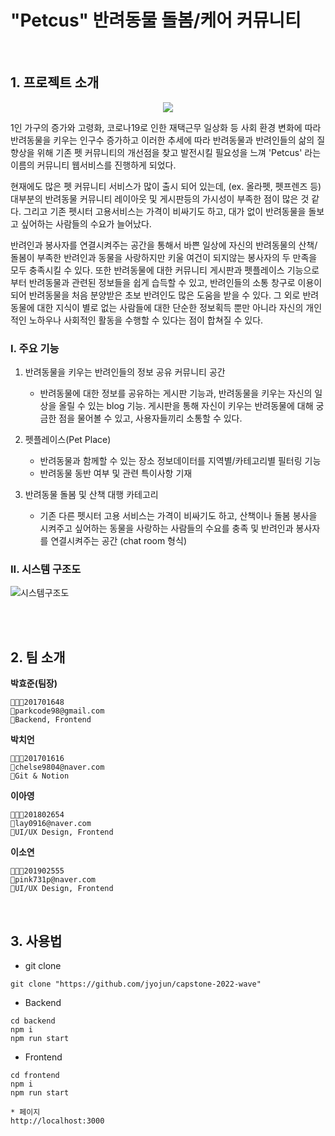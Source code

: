 # "Petcus" 반려동물 돌봄/케어 커뮤니티

<br>

## 1. 프로젝트 소개

<p align="center"><img src="https://pecus2022.s3.ap-northeast-2.amazonaws.com/1650250915342+(1).jpeg"></p>

1인 가구의 증가와 고령화, 코로나19로 인한 재택근무 일상화 등 사회 환경 변화에 따라 반려동물을 키우는 인구수 증가하고 이러한 추세에 따라 반려동물과 반려인들의 삶의 질 향상을 위해 기존 펫 커뮤니티의 개선점을 찾고 발전시킬 필요성을 느껴 'Petcus' 라는 이름의 커뮤니티 웹서비스를 진행하게 되었다.

<!-- 이어서 프로젝트의 필요성에 대해 설명하겠습니다. -->

현재에도 많은 펫 커뮤니티 서비스가 많이 출시 되어 있는데, (ex. 올라펫, 펫프렌즈 등) 대부분의 반려동물 커뮤니티 레이아웃 및 게시판등의 가시성이 부족한 점이 많은 것 같다. 그리고 기존 펫시터 고용서비스는 가격이 비싸기도 하고, 대가 없이 반려동물을 돌보고 싶어하는 사람들의 수요가 늘어났다.

<!-- 펫커스의 주요 기능 및 기대 효과는 다음과 같다. -->

반려인과 봉사자를 연결시켜주는 공간을 통해서 바쁜 일상에 자신의 반려동물의 산책/돌봄이 부족한 반려인과 동물을 사랑하지만 키울 여건이 되지않는 봉사자의 두 만족을 모두 충족시킬 수 있다. 또한 반려동물에 대한 커뮤니티 게시판과 펫플레이스 기능으로 부터 반려동물과 관련된 정보들을 쉽게 습득할 수 있고, 반려인들의 소통 창구로 이용이 되어 반려동물을 처음 분양받은 초보 반려인도 많은 도움을 받을 수 있다. 그 외로 반려동물에 대한 지식이 별로 없는 사람들에 대한 단순한 정보획득 뿐만 아니라 자신의 개인적인 노하우나 사회적인 활동을 수행할 수 있다는 점이 합쳐질 수 있다.

<!-- 앞서 본 기존의 서비스들과 저희 인퓨의 차별점은 바로 면접관이 있다는 것입니다.  -->

### I. 주요 기능

1.  반려동물을 키우는 반려인들의 정보 공유 커뮤니티 공간

    - 반려동물에 대한 정보를 공유하는 게시판 기능과, 반려동물을 키우는 자신의 일상을 올릴 수 있는 blog 기능. 게시판을 통해 자신이 키우는 반려동물에 대해 궁금한 점을 물어볼 수 있고, 사용자들끼리 소통할 수 있다.

2.  펫플레이스(Pet Place)

    - 반려동물과 함께할 수 있는 장소 정보데이터를 지역별/카테고리별 필터링 기능
    - 반려동물 동반 여부 및 관련 특이사항 기재

3.  반려동물 돌봄 및 산책 대행 카테고리
    - 기존 다른 펫시터 고용 서비스는 가격이 비싸기도 하고, 산책이나 돌봄 봉사을 시켜주고 싶어하는 동물을 사랑하는 사람들의 수요를 충족 및 반려인과 봉사자를 연결시켜주는 공간 (chat room 형식)

### II. 시스템 구조도

![시스템구조도](https://viewer.diagrams.net/?tags=%7B%7D&highlight=808080&edit=_blank&layers=1&nav=1&title=Untitled%20Diagram.drawio#R7L1Xk%2BtWmiD4axSxuxGlgDeP8IYwhDdv8N5b4tcPkPdKrZJUVaruUk33zmRkJslD8JjPW%2FAHmOlOYY7GUh3SrP0BAtLzB5j9AYJAkMDuh2fk820Ew9BvA8Vcpd8v%2Bo8Bq7qy74PA99GtSrPlry5ch6Fdq%2FGvB5Oh77Nk%2FauxaJ6H468vy4f2r1cdoyL7zYCVRO1vR70qXcufzoWR%2F%2FGGmFVF%2BX1pAsK%2FvdFFP138%2FSRLGaXD8YshmPsBZuZhWL89604max%2Fg%2FQSXb5%2Fj%2F8a7P29szvr1j3xgT1SwyNh0S2ZupKqFK1HtLz%2BBeY%2Fa7fuJf4Cw9p6Qzod73nvb6%2Bc7LLBpG3564y%2FLF6ao%2BwKQGM%2F%2FePN%2BVjyP7XDDsByW%2BzkFAwDw06z3%2Fr5N%2FO2y76D5eQ1ozc5nvFy79h4A76fLOg9NxgztMN8j%2FdBnzx6qtv3VUNRWRX%2B%2FTG54ZPc4vWfzWt27oL6%2F0VVp%2BixDH2W1ZtYYJc%2Bax02399g8bH2aPaACvh%2FxOy1CyM%2Fb%2FCWsv4P%2FWSM7fzH0HfZCNnTZOn%2FuS76%2FCxHfQf351evjF2RFfh8rf0FR8Pex6DslFz9P%2FR%2FIvp98x%2Fc%2Fg3vwN7ino6TJ%2BvQ3WFmOqmujb5D%2F14MGQ%2F4aNDD0W9BAMPkj%2BVvgQMCfBh3odzjj12Apo%2FF5WnVfUuSXVPsT8SlRnLXvYanWaniIMB7Wdeh%2BhzrX4SHDr5moZfwmyp6Jop9e5NX50Cf9fTE2jdboZq5vLyF%2B7IsfIKZyad08gJdQDNT9o1lOyTnF%2FcxU738MzFDPIyXUzizcjzQD0qrL%2BQ%2Bovn6JS73UVDSB%2BfVZLK6UKqlSPHCNgFWxv12y%2FwDRfosmh8pSsXCun6RXiHv8fYSC2SewdnRyFXImZ1IVS1YdT%2BaNe8DalfNn4jYDf7YjPza9CwPk20zqdrk3wu632KRJuwLtFs3cR0rA94C6Spu3ja5aNmh2LyqYTdjMoPi%2BCNJ1Xe%2FZDk5orAF2YRdnmHZiWT%2B2k5uQbxv02tZqx8htVwfT6wFtV2C6f0amdKy4QzduCbTQc9txd4pPUd3r9cdkjZ9Ji7rmfoVf%2BMzDMbp30OUhq4us3egMgMBPSLyS2aafg7CAk1ji5EieXeivNhODUlk3XelNNbidwCnmDSxASWr3XCrVgNrkjIRmV3tNwr3CBcTmOnYD770E%2BQaDgTgtZ7gm0utQyvp7pc2xWHtHGFRqeSysY5dHwi2TMthh2zFGWs4WquS5DnsAjgsfO3%2BT72VUiKIlObnr7IOOSQhKsqBc43u9%2FZaVzFtWh6GSLaf9zV%2Fu5vOIbS%2Bhjsu0WCW7SHRy2c4XNkZRzVLwHo%2F3uBaAFndOV2ymdYtYkWwNbMrvsbI0emXrpauYFxTQlemcL9mus7TlIbNo7DWe12H7qLKsV3%2Fkjxxk2fR7K9DlG9Ma%2Bhbd2f6MinofpbzXqsns4XI9LrggWfWHCEVWchDuitRSwYVRd1Ocwax1SDTqtjt4X7s1Dw0xHQGJZ0onYkyusV4ygU2EHFxLVrja4LMYPRb4Yvihg12fpnv7cMO0RztrNUkscDt7n7R9a8d9XTa3jogk7XQWGhQ8VEN%2FlryY%2B%2FA8OlUIosbp6p5uDpifPlV%2B72HL%2BxjHSpseehl6OFdhs2z2g%2FujNU8Zc2yFVthTmfZca%2FsVl16OSaq%2BsL%2BvHMZxsq75UdOwRJSh5EpcR2QTYAuvjy2OafC6YG4u7Xjy186JbujQUjw6zv1orFnwuh9nEt5hCA97%2BZOK9sfcTC8sApNTm2OwUmiqS9jJ6v3SbuVOd93EbNg4xRX2QPpds7fco7%2F92mjFOfc%2B7nHbfvUR7muByy19xLANew5LbEQ4iaTmczC1jHM3G%2BSwKemLNyZSJt8%2FCR36nf48Z3jrAIhG7nG8YT2fGZQD1UGoY1%2FzKpp7BUBeMNOgjI9sjeVB%2FxaGGP8M7qTvpRP67TMpSc%2BWrcis5WjP%2BfWibwmtX6eqPOXHVrjw3AVl4Pi0O9XwIlzYs%2BGNdqDaBvVtT3PMHk5nIoc8nveFo14qfX3ENGebpOlxZy9CSFzF%2BFkGtlcdBK7nZXIyBtxe%2BR4TrzoqgMKSa59ABPEImKUBl%2BGjGqykDtMN%2BJN8QYZl7P3hwKWjZEkDapd8ch%2B1V%2FJUsaLDL1Eg8CalsWn0255amArVC%2B6vTDymcFLtNawzqaOr4k1UHTXvXCkwmcaBxavAVjyzL2TPpI%2BdjHKXAMm1oDwrlEnodjqtG%2B%2BxoxjXCkmoAB0M3Eq0pPr2tF9zhCsV3Rs9vABZ%2Fu5JQu7C01Cv7mY6PukiKz%2BHMlN1EZIYTy%2FbT85wMuWbyhxTUgRxVcrnt6jhLYsu8ZjxgLJH1Lxqrqy%2FuOuVDnJnBT1AJv3romiKjDW2QsXowdsSae4afh5BPDHvXV6dY6iABRPxL%2BLgVwgvRijp48NXDXHOpOnZE%2BN7tvrJ1G4MSDA8ZrsouYfkYH%2FKq4daC9mWUD2vKqjPE%2FXjkuVSzJsAxrXamQwhHGJZPFR3VLabDuhDkPkaHrplOHl32RzLnfpwyJsoXXkM0uyOkjl7%2BDbiOZ9A%2FSyaqu2LHVZpHkm5NfThp372dfsI%2FXUbPrwpyR05iA%2B3v%2BtHv9LboHRHuhdJ0%2BIoueqYqZJl0WmnAUQJ1ucP1WrpkgFSF9LgW3Syil2INwPg0yfXaeVziF3TGylbXLuZU1X0QIgnBrQ7CqFo6Wd5ldYxIVQP4tIRv3kBH7VT24ozz08VFsle5s1ijR3mFjvsqh4aC8JavVmL6V2RyBsfWYxPJvjn9Sq1lUncIB%2Fr4YOwWDnpF6O2msjarxdUfIZHVyNdIIqoTyhC9WDEqpoNPuJymAvJIDMFB1fGNruhg5XVQbC44m1mfsWXYB0fgpGXNjist2jjNiGubJrvEeYuH67gbxu9sgRuztLPI2vFCNBkEk4Rcd%2F37V6IGiC4PEABCWhLc5TjEoSxQlsTONuQlvORzfoCd5tRRLhz8Nwhkdv4k%2BYKLSQeHPVziA6001jX2zB8EWjiyRUdkenMIupuunxNn5TLkv6RVPRb%2FEhTdXxsFsl9q5qCdZsrNSOSNEqjkVOKejr7wTkP96pH8BGz1RpC9655NDwpZApFTYAIIktsOFq44wAcZL2ky67QLu%2FIXGfcT5PiR%2BCIhBLS48qrhyyHy6oh5HPyVbmNlXp5iBNQgTD7IJm5UEfRPYLd6md3uLUxv1utnNbU6eJYF3%2FtofbhF8gR19rfYphv0IOrQAI3YyeBHi3HUoDlADNOHAmiac6QnUYJSLIg6%2FaNV3odboXBL7lia%2Buk%2ByJ3sCWcEtzbDsYHIdfu1I94n8bgoYK8pu6dSGLrVRIzwnX2cJ95BE05SNvGL%2BehOSx1MNJm%2Bp6IKM8MvfUsgZneEeRFC3vXZBXwinCuJimxEw8XClria6Ps3rivu4UOd4JiPL2C5X45pV4%2Fyr2RvW3laMekrhA2QoXQbnOAyN4TtG7gCIuPOmekClRFVUk2LEzIE07PyK3v%2FfECeZ07Nriyp6RqlDJBepnXPZ7Nt3VzW%2FcQrTz4JzkBOArsA9n2MuvP4YVTIwX6hLb9lp5RLwVCA662WDP4uBYo%2FEIKEVNApuhKhfFQX3C0opwFbHzMTEX01Vk7H4vsDT1I1d7y%2FuLsGkdk%2Fx3wFmM%2FJo5%2BTmEM8m3mJzcV8JedZ9IDrsEe9znBOnxoSavQDbUcyTcPbemkKsQ1YKuDPkco1bXFP%2B2iJox9bv1nV7Z4tqPXrQvW6CVCcpQ6SA6yD8%2FuURI%2BptRDsRd0IPU6j%2FHl5DgqqLY8aYXqSsblSey4RAx5HCgHOagxL59%2BLyar5mSzmXoiDwEtkrUyC%2BaLlxl5NuraGvGQKUJ5q7NtuLdFL9OBhikn23Pqry9g%2FBBfNDAN92lMRqbfXtohMXj746xJ%2BsvaPJS7tNL9Uce83Aeb5ZzuOlP1ll0XtjCKu5dWZfg6YqFbGg7F7EF3hzTNzkh%2BVR8lZLvg6oir6nG3APyQV4tVBJFmT6gYkYtyl0tWDuk1bCGtuxQMLLaQVF91%2B6i8cgBmddfPx4scQaNEriaG8ZZjPqjbD8vhr%2BqbfSwWIWHjfJVQjYA54bWHU%2B6PuO4Cy2NyKpFoi9UqkDlhnB8FwAfdI2%2FPlI7yng%2FKx9iL%2BeAQBH%2FOYR1HJPSxt3CzIc7Kn0Cv5owKwj%2BqFZYFTF52REsgf6tUs5%2FfD2tLaf7oAAbm5%2BmeFUUE4XbSczDdYLdntNe%2BQKDpjPPbsmqDuK2R9G3OmWKut706IpYXLZ%2BuyJfMkNvMHIM62U1%2FgKm4lRAizhsVhObdzkxPTAByxlpLx5oqOtsUq3bYLtZNTisoOyfx0q35fusddN9cCs20Qy3F9tt52j91jSHNEG0b2a%2Bo4D%2FE4OF%2BCqSjXzX%2Bkb8O7sH1%2FVdUQdZmtldC8zizSEo7uy9b8pxGSoRp26v%2BfNlp7s6Mjx7QPiFYiGTfRBjwmKOWytrQMD1UxeH5ZLZbWl24iWlCoQk37vI4UWrxFr3nGffC%2B51rr0Yk3%2B%2BYRNYk1z9HcKzx6JP%2BoVGssznjSmkP4XGHLyALL%2FqMtoBgzhwo780uSLFQX5IC%2Buzp4glXh9qqllIfSYKRLmvgxt8%2BUmJyfS49yYcg6iK%2Fn5q3FtapHuhAooZuG%2Fo6rU3C%2BrjZb4W1BeCR0Pzqke9usVQY6u2hTroEY62yMh%2BrGxvYAxSXF3ZmpRLpWafabSnbhu9p6taAdnre9tDtFdGtio%2FUE6yjGUV0x5EtQErCfcsroFv9A7ZGU%2Bssyy70SB35PUgLtjAADHvWsnPty6AJFrts7OUbvhmG%2FIdy2Fvx8A422OgAafAs0G8HVCBXfD9ChBKosVfLqmuLDu4AU5uTbgTcyHmY5NayI7%2BN8bS33SvuICZYaoK3IxFlJtJPBiGME0oc60jxbpN%2FfRsPEJ5tDaYpt8G8i%2FEW4umYBJz1FkY2d5ypHvfmnA0TOQNEEhvB9qc4dAUZjhyn38potCueJGz3UDqybYehdN%2FRFOPRrsaAvS3C0T0CqAUA%2FUgzvLX1yEOoqdJpGMMwh6A%2FqcOlTvNEJNZi3QVw4fvtQ6X05zBiNHlNxCKe1rNRZ91OPJfbEW7myhHaRwxTcvK4pswsgaVUeoM2kPY0NbCAIfYSKdXZTYQ4mDYvnTFISFpaRDJhA%2Boj8m2cHTvbocq0ZlhKEQRiQdKqX84qaEGAl1Nl2yyhwCcBadyFAko35wsQCNwFgVZVsnBYNbIBkj2%2FeDQ5ho0K%2Bul7JukaU57m9bFT1U%2BA7IJbTy9AK760y%2B3%2Fe4rJMiN3Hp9uj15lsCAYOnaKRsmxfsBiSYi0tBdQ%2BFAXrBK51jRnIAJi6VzmmXR7IYObs5rhWEU5Mer1S%2BKBs%2B7Kizb93LVDCCyRCF4Lkq0zhS5YMY7rCavRNAulJguw27vz5mLcGiqcX7vjjq0yZYJquI%2BEkOBDCS6HqPbOBrWAlcQPvp%2Fb%2BRJ05GXqNfAYP3i6v%2FYBWasM8iq8t1O1uPVAqTgOgXKB8ykSyj8U0aImGRvD7EiTaoqbCDZZtU8BGsU07ZH%2FqEnc9KyVgXiD86YfCtRJaW2DqdAMQlpVxT0rjC8Wu4PBIqd4lIW1Gpb99KhO94w7MR5oI9cLEpnTN0Ii%2FJEwQtb6R1Vl0UIvc1SljLAb53qhpdKSyitrtkGefaWU6ykDtoJiMOkJE2QLn%2BGv5hU9amPJSRoLbMKaMMKyLRPpheBTHLE814rJXPf%2BlFjwPC9cpYY26ZymXoeMaSo2hABpx1BE9jKYEhMQHJ%2Bj3OEJp%2F0MIxkRwOVgyvf7VKOzAP3Mod3QHKD%2FSR8Ch2%2FP81aP7AGF2G7P97YifW8nL1Ht6ESVR2UxB7ZW%2Bdi4QSF4JL90CaqPYR7EXVBHdTHxV5MM4UV1nGbyIZBjpkvUK52DSwdLHJBxtVCE0GUlR4sJVVqL5MzS5b328LH1o8u0l6KfV6R%2F0cEZcVvOWY8GROUEEfG1oZujs%2BAzCGQOVJOXATQhIT9S5APYY1E9Ft3WvMXTxQJu7ceOtnDqUdGTYIbQJJ8ZcttRTs4lRittZRykQTiA7KofoqxP3U1pI65NUsPbgmSlNGNHIAyX9cxvwSiY9oCTmPxeT6L9QpMK0iXUwFAHuzWogrCmhhO1bX3lsgSFIEqJwNgTzQI4vnxzskwskv94r%2FBNtjjs2q9KDSI5h%2B1yax%2FDEXj82cV6aVgT7rLqtfNY0REgI6WIW2t1TVKe4cQHC6jwkdCB4qGE3YDl7ld4BMUJ8Znr4DYiIzXbBHNxsTNRcskUH9OvNlhajYj9vVGxiF85cOLGrVtsnadcURy0ks99rovdRyQ%2Fmk6WNO1j4nlvyqyTBZpMv9L3xTr%2B%2FWzoPjUXMtTF37Dy9%2BdIlBdUxKR2Gn05%2FF7HozxDwThThuvlnUoPWwSFeN45xglwKfhKb%2Bngh3s5pH2XMgMYwDBpTaVkeujtgx7eBhhs9UoP4TbJCp%2FdG%2BKxew4s8sLdOXaOPyEb1umzdYytTEf5CbcqyxNniJL30IkLtarRwCQh%2FLaLi%2BVUAKT2MdTVY%2Fzwih49k3kIA7IcqZ3ThN4eZedVh48GdI2pLf2qoDCJ0nUPtjdIAeTpBP5DRsEjexyOwDlUbgYK%2BGBTFtc1y0MNThDUax8JLZ252sPsa%2FSseDAialb5xxeox5adDv3jZVFuzw1IFAo41NTevRmtQhCv%2FFIxl985qlXmpfxCLoKlaCs%2FBrXlo5Ji9tNbNwxUmfLIRuhRPh4jfwTkuJ0D%2BNADVj9t9PFOlc%2BQJv0EHBiGXmAOXs5tN9R7TfrYw8PkextPAbytHDHfxYDBPqeqQuFLHPKArL4U4W7h9anvwXJ05a593rxKScf2jgvODk88yrAicmQjqLeYk4tHrUSy%2BBXd4034xNp4eNnPofn5Cf4x0UPY2MorC9QiqLLgappuzCpcU70uJ3fFYGyw9ig%2Fe8%2FR%2BfFt7QMQjcXievD1xAI%2BXWQorpJ8bnudd0vfypmkd2U6E6AyTwlxO7AYn55PvkPNhX3xArAj7LjVVwYSmt6i0%2Fb0mYm19QLJAOSN1wkE9juFsswIrs30muXzcoa%2F9fco0sqye%2F0TISqfv6xm%2FEd%2FU5rfqKPTXfOS7BT08snMULRsOig3NzfQiifL9Pz%2BgaTb38%2Fw%2FfEsJfgjCf11Mo78nTQl9iOA%2FTYZB%2F55qUr435CmRv9vmhqCcIj8kUT%2FYaYa%2B7cmqrHfYJ%2Bf76P%2F%2BzPVEP5HMtW%2FA5s%2FL0%2F9W9j890pTl%2Bv6lOp8z6wcx%2FFjGq1D0i1%2FiZYlW5cfk%2BGxVBAUeWDLgxgMgiBAgMRf2qEY%2FjJnUbL%2BpV5%2BfPLbf1zwYf8sZv8C%2FzVmEeK3Yg8HfiR%2FpwYB%2FKlU4F9P%2BPj%2FKOSu4I3brUvS%2Fsc%2Be1zL5JZ%2FT4ZzrZZ1eODBkyQLogQCojRCgACGA8R%2FQbv900gGwb9GMvo7JTjA73Av%2BOdVmZB%2FkmJzllu5%2FEFl1j708TcUzi%2FI6R9qrp%2FparnnqPpCyfL1u6b6PkJ%2Fv4JFfqazX0%2F6Ner%2BbcL85ytfntfM9a3yhS4ZS42eC7KfKl%2ForyKSFc%2BApw7l50qYJ1yC69cTnM%2F7D7ErjyHE5yCZ%2ByeRC3o94O%2FrqXtJ4RTiy8BljEYWTSBzWtlwedN7Kky6cYqZY1Fq5LE7HVAzEJ0tPmr92uYJfdsAuccQCaV9JFdBRxeBaAGr9AROTc4UxilqQ8%2B954nbOoDUSLgtFYU55wha1hEqkXvDKt%2F8VDECphCkxC%2Ba4S2uMGQCWu1Zibeu%2B8DZ9wzqmW1n8FkMmxJ861I8v7Y0GsVSyrwKk7PKtIKNZesEk1F525DIdvbckm4TEJrMqnCYd3xLgCeDQVeTu0cI0wc%2BYMQP7b%2FWhDOLebDDlNQElwdkYxP6fR2qhtQ4tH9M9seLf53GTC2aLZEpd9k9FQrDR%2FP04eVd90dVlVGDF2%2FUUPYkoG6bXuJCw%2BGp3jRuWSe%2FSn%2B1%2BZEGCMTBncu41uBedVw9DFwGQNKKXeJxY2NJSk%2Fp3H6zTSihLySMkUSUouNLAyVycB4ZTZ1KLlPHufN0ss8FC20TfKES0PazTd5naYrPE9WvR%2F0b7AAShS4BmhZqOBDm8pLQPhQt%2BoTXanKTx9f4FUIaALIs9NqBBI8jTB8oMcyE16uaeDaOYANrTX%2ByhOyFBwfN4VjIsZ4GaE1EjNdBd2NZ2zIEGwVD54s4hAhsx9vJRlhupDVyDMD%2Bfu%2BMcJT7Atse%2BCF5QogpgrSBa2AjpjARu5y4VSmFeCK2CYdfmCN4yCvaG5J3n%2BDuE%2F0AMX4NzvDFv%2Bb5K680Ae%2FwNLo5cWIVJzFAjx3SHYdwTEDGDqVgb%2Bjhgo0PfK27BeYDLi3MsNX3J%2BHZQNccN8sqV%2FaZCeG0Z2%2B56OsCOAyooi06I%2BayK116ZtmhGp%2BL7ZXoloP4HI4btMdxpTK%2BTgZB9KCb8tV4VB8fvfPb68Upmh8J09hxyIxBlLys2YDyH5rjeEDNk%2BEVpa6hYgBuXBNGio6tggQcDUke7MYT0chIVrG6TNP1i%2BF7cX%2BqYMQ48lyde%2BKWmmVcYLDBM4elKvixlULTZlci0JFWGcACWzKFRgzkDmbBE3DTA1GxmAG92TvqWY0TsSbYH14IEbzAuAR%2FhIE%2Fs8MxMbaTB%2FUrQHxR46%2F%2Bbc1e%2FSayzxYfJUh91OiQC6dXhxadzcfoyZqbR4Uhi7jKeXVyq149PUC78ynKAnA9kcDMq6EMAgzU20BiTKhADRUIlIYBX8xZrLjBUioYvTspHxZBeQppCiJ341v1U6J6Hjv%2BxJi09E1Zaq4T8LZGPqc9VRq2eF7eQl%2Fr6fO6%2BnnxXSVFqGqj6wK5jSaeYZW8KlCkC7X2wq4WnUvoBBvlb3HNqQHqyIrEF63RuAHbcbESEoBrtdXWsY781n2BN0IgB7UUFHP%2BZR9GYYVxrxRsWX6aeLjXrtjggzWjKzBPJnCUdYFZOJLnJarXhx4VyGufR9Q2Dt0VJd21urANp2BVcZMDYOnINx%2BuOyNVRiXSIbkxtODm48mjmqyqk4mTZ9Zc3ana0CnqxOMJ6JpN6boODGpkLAAfPpExeWlU%2FuzbTC%2BxpS2S9mLvnd3ysUhYV4tbVtvZ5tKH%2FDUItjYtZdtdNgXcYkw4ouZTePu0a5vFRxujeu8VA1POh%2BR%2B0JWBvialkDkQQPt6f7uOKkVCzkrgzRtPjQwFo1Spd4QaI41XIPz%2BFeAomhI%2BqGMk2yWw4BjizPLTxYrHUmgJjshTH4PZNT1OpKi3NC00k7i6rx6m%2FWKfhvDMMcsm1UQprm6eBht3XJYG52Wsjszkitjlu3AEHV8tddO0jsMK3qxr2wsjOaZKH1cNAyDDDsFQAy%2FtFUzvrtGCJ%2BO9SKj2cSGGW24FNi30wdeM68XgWnps7T0a09HiZgXkyWM5VKk66eEzvglUexQfBbAwPvKGPuy0w7fnxm8zpGNiN5NL7qnonpNfBZ3uN%2BX7WmBVOatNPgfoqamn93G2%2FJl0%2BisSVbJzrKfKZYc0VxlyrHfcB6BoBqDLm4D7UYhxVe6iCSRn%2B0OKnSegXYKroKdXgoNMmS8kKW43svtULnCfErWiLo8M46Qv338VjcrmHfMsa9OWjrUtaY6eLkqZz%2FJBIvFf1XBBnBVFJ0h61IcuNxbK5z7NAEXtQ6foqBkLYq2C%2B8CAuyXIlwGMk8W8opFj%2B43C6ECixdC22Dbm9HxJZ4HM1jmTWs2Zg0F4MROzT8lkXuXxXj14o6QFQ%2BzWN4WCFKkam9d3%2FQ4NFl2USth113lrC%2F4qmNw8XerWrHTwoiUHG7anosjBPI%2FqKuN4e6N18Gc0jMzo2QmYOXK60p2HhjwpF7n6YlWVIsOwcMDkJvCXYZNnbBacL2FPDHqc3fRaL2Qc10fiGfYRFnuforqMcGHeo9pTLmFd%2BxMhZvfxvbxoI9O8pgXhdXrZbvZ55yNXeIVcAOoTxEPXF4RxKGWbCBgAkRZjue8zfemsbzhgj6BFh0YVQPLKeQGD9s19X7AMba9bgl6U1FWY51e2k7KMv5HtNC3%2BUsKxVOhV98Rjj7wBdZcvjujDdPU5mY%2Biic5o1hwg1G7UU91iTgRYRsOnAUs4cSwqAcEnYdBoUYM6xXmL1kywyTJRJd7kDv5KLCJQyt63WOUWMrcRoZtc4PljGEXCmIWM3BrQgR3hWUMEgm%2FKqy%2BwQ2LTT2ynV%2FIeKeHsoV7M9B6aXbbWdaib0wS5ZFPRZ4Q78a20JWPoVnELqSqwiMF%2FtzSVduMxOCwTds2lTQyEsQ2IZGPyyPacsL3zfVCY9vYElQSFwx1qr0WbSCQD%2FYmxmshEb7GFjMNt44G9zRCohxp26Zza2AWc9tSmsqT4uglltgFg8S%2F6iYvfnng9Nsg6HgoxVX3IlUI76%2B5jTfAMXezz477TGNsOsXvbKIvUI2X2mOVFDw%2FOpHdFFeyc5ydYqV7R5RSsr7emlAlMZ119PoJpriZtrb3eIJU7YBRe7gmvScU4n%2B2zKbXQtN1NecLkiapu2rOKhQYFvQ2mrOKnvHP3bG6tUHIdeOJYhkrEoDXx9x1FzQH2b7JZlY4WkCp3Ayeun6qaQlpERkAL34em4kmKlxKH%2BVkXeRlC8KFXRw9E3dhFF7qQasJdNs%2FTUd%2F4So7vOBKDI0uy2XkMbyp45BWdQx8IGuycy%2BmH%2BtUr5YIhd%2FLSG9XLrF3c3Ao%2BD1v0qVqyYiVh36Z%2FvTN8h0ydJ%2FAkfU18X96idgQbUWOaXAPTaFEVMDmjXIcRMCELn20p0uJ5guyFdEjBp2o%2FpZhHXoqeVtXz3u1fZRGkKSJjY4GZzW5QOORodUruw6u7Z94c%2BRJyWVF1FjUdUU8o9nXmxsbnev4efOvRP752KuMFJcKTP%2BhcfALG%2BqtYSbfjR1wa05sCTImdwQOf%2Ffhz%2BeT6JF%2BSD36rYYGRgyd70nfI7gMMAOEKJd0KBWJnihRNI%2BYLxFiYV5HSC%2Bvx5XAxMTCarUP3ZOvw%2BadXlstvi3DOLr92VjHxdJzsjibhoYBgxIpEgdBlbW8ma5%2FyDflNvziAdHWL01xTrqDF4q9KVORFMRYYTk0skSjERpsCeGvqrSpFeGIE82gHyLsksAtndJLbj%2FHOF%2FB1PSa%2FPNThXAbN2XbHkx69qAkqCWPwIaOig0x%2BozvBsCXY806STyuAUKKVGzL4xQijhbzOdausw7CZvZEEZSKBh%2F%2BqCvgEmZUmFT3j7SXdzlwnIDdQV8CBd%2FQpHTfvLYajg7qvoHPgN%2FC1F1o8gMS3bnnY6itxuKw3nBXtOIpzHqW3k4x%2B7AMHiG69qzpG5fRLz8HaHtL6%2FcbKpsJuICxgAL0sYNnBx%2F2nr7irkcca9l46TRWWY7DKMC8T294u3n1MCqWz1epGJ%2BKwWNgL8qFxFmRDdITGNnL8cXi9r%2FGKyH2DyofisfiZd3u0Ov341LRfz998aTrVNbaN4q9aSA%2FW1hbod4Sw1B7%2BfoGKHpE6hLejoGcVHGvkU6M%2FC%2Bn2Rl5FCB1R5gP6bL%2BvN1QOBHeu8B4V1I5N46Ile0h%2BK5CmKex9tvZ12wWMhulJh3QiN8K2JZGz2GUIhaWkQLEXv5PjqoIxdYsSvvQnzUAPT9ltYNiEEw%2Bvccx527zy4%2F0Q8ZWaBxt14aM08lv2RH6ZN%2BRxAggeO0y0DI8j0U8Rafjs4IWPmz8%2Fwi8rQPXZF%2F5tb8KK%2BeAWhkO8EgYlohDEg30bD76frYJ1O%2FDW6l898nianwXqEOi6Mij2zquk1zx7R7x2spmhEQwkvc%2Bswef6NRAveOxNCO80hs9XQHgS4liyS6yholhDASLtBLVr3qjxu6AEysmVTc7HJgzgH%2BdIWnsQ03PeXW46DbvdXYEAJBTfNaN2AIJXVj5RPZMqqIB0RI0kOJa5mhIIEUp401UxhBBogb2WJuL0IAw9TI%2BNCGiPNEcf1IUDH5NRZ4ZTMepbEGMYwV1K511JkvUKVXSKtq7DiVcQSqt6HpfE7IS3lM86Db53JA7AbIiAvGtiKOTAhJIPbQVtynNGKT2ccZuhaDg%2Fm6TymAOXYw6G55r%2FShbtn08I%2FCof8HtNfdDvpMqIPyug%2BPMR%2FmeEjJc1uqf7sY72aB2Hql%2B%2FpwPWbR3mKnr8tbyaszhaHq76mmP5xdhfom0tb%2BzdO3o2%2Bj1J8As8g8S%2FBs%2FwrxD9c8viLxEN%2Fl7oGPzTMP3bBkXrBtpXTPQPJcX%2BVbABgV%2F1b%2F5ewvCG4I8w8TtJQ%2BhPC60j%2F6M4oavm4ccuS6ut%2B84DXfTURyDA00MC%2FH%2FEVGTCOa8M%2FunfLSH9ltb%2FmdzJz8TzxxNkIPYjSAC%2F%2BMH%2FGum%2Fg3MM%2BRFHf4cn8D8N5%2Bh%2Fc5z%2Fc6kL9fnHSt9SF0xUttjTK0sRv2raJf2ppeWeGxiqkFnl4yq904aTy6iJy3tTK4u9MzpjK7szh3A0ZQaTq9FKFb46AOUVy0Kn0HkaZmnVmqJunJQE1AyjnvSkNSyufD3Jjhgk6a%2BC7q6ZkkrA2gF5mmd7%2FZhfSROshdOcRseLMLlbr6StgAmL3LyztKQ5Ssni19gD6x7yeWR5SdsQsSlMy9oH9SyOpbbYhSJB7FH9tc4RGHTg7FxLpxX%2BOfpuLn%2BS23Xy3WGE5Hzi6xIkdvV84pcuTlrl9WIWAOsnZI32fpjsQ2b2UcaS8alTGtoevbetbI99%2BjiMMP40CQ%2BrYoHY6FX8CAvmJE79bWfSwIlJN4CVD%2FdzG27MPC5RZZe56CQcHsivZhwXK5qdSSofYHko7Oc%2Fm3q8%2BxYygfLIgNyMzTif7p2bD47BfzZwKY0mqSrHlMYAaDiAKs5jN5NPeyuMuE2iZyCd7yaqp%2B8ZgIOKNGgFxpSX12nGej7djUAuO59dNs93tacplPOeTT1G6Isoz%2Be82QeUXcJGioofvo3072q1wBzwDMM2eKmiNgVZWFGWNfoluRTSNFtPs6T%2BSd8FZCU1EkiWrjgzrFfrfcb%2BqW2KVVR5irj0MZ1dbuINwORonuI2mSLT6bkC0OABK1zJjCSBQlgrWefpwna0ZgCHfamnL1bzs183sg%2BrcODDfMrbX8ix7uWQFCrnqE%2BHh0Uo7wNkXre9R3Plx8l44oGqplJOXDGVgk7Yk8OwGcbCEHd4yuBpZ%2B9ALF5xPToAF5nVQGrq%2BoBmLAXNiWRgZfryQ6Z6rw39w5bLM6NXYWDzfg%2BZpTY9Rvi9kyukYPIktxFrXoGM1vCvfKtQuaXuLSml0oPGA05SnFwWeJvU5usyAVCPRzxkcWOg1FObbME%2BbJRYA6f0MbTWyz9feSZPhL3RrVDtcvg2s4nBbzO2gZYdhyOkWMU0mW%2FAbBTQ2GIi9MUJ0VzTYDz2pA2fijx4vxkRuvdutTYOdrCUOwFkJErJJdBXaL9wZUos7V7MsnLqwGaXwLIZgfRAtSbBi4%2FNSIsDEhYOMCFjWY%2BnMaFv1JZebvwUxcHp1PCf5AN9NG89STqE07wYG%2FoFXievmv05hShl8TjWaOkUU4o8h088RGEyzAG7p4Poqxix4RnsAgRKFNtETB6%2F4AYbtEnrNvtbniEBztDRk%2BBZSJEESXOkh%2BvhY1hAVnCYC5zGnWL2amcP8MMD6EGxjLW73clGAC6jFqQMZ0T49jgo3d4ZSOHe3o6y2dOE5gGCGh9Cee%2BfNnzzfYgIW5gxf9MnKxxP0PzVkHPoEUyJrfsWMI7%2BQjnc9rCPVaEqUAQGh464j%2BWB5CELtJ6VzYDYyQcLvvmcnfuvyuWiNpOuN9wbQrE%2BVdn1F1Om2dNAClRrU69JYafdiny1m8tlkw681FVHAogNJuIZZkfoC6hkvEvnbsJgTgNpbrcE5j1DdjVz8Qe7F6O56REX74FfPSfMlTrC%2FTUrvxKR9ItDWaVbIBDepVRZPOOM%2FJdrTQHcr%2B55u8HBkmvqtPpcDRjeU3rbJcggmwtc0iAVPc5fkrA9Z5LpjlokFcoS8IYLCo2V4%2FiqrLzQo%2F%2Fe511oXHKmT5ZQV9SHvo1ew4OuBvf9%2FXVCA9S7N%2FeyNbEvtFG1Td84UjgCc7gdeM5xp%2FmaFoaEurrCOjnGrNWZKv1lkeVaTuymj2OyPyaQNl%2FejEkptx3oAOCSyH8FKlyCy1pudgWr4EyWSPlByEwAoXPRGAfVbJbigDyjf2L%2Fp%2FIy5K%2B8ikkSrkUICaIwjrWx3Hg4UwoumwKRRkJUzRdIpCKGXozG5JWc%2BemG7JtZcY8IEgrgpJ4T919i1XvCfoSzKn6pYKsAkMz3DAWEksq0RLRPajrM3RzEeryOVE%2B7IfkwLqxSkwVMzTtrUR92lMlam6JKrPEJmCQsZiDVu%2FYx4kH0G436ocDIaH%2B9%2B8A2Hp5%2F%2BzVIbmMm9vNq87nTq0dO6cYbItmd9N6p%2FZVEeTjvK%2FbivfmkxLP9Fs7MmHU4J7omIz3M9XabYaacPI8qEXyI1oqy02ZzerOLEyHiGbo1zYeNKhCPFzrhJcUYqRevObSw70pYPmX9AyRJdJUJID1wDE0VzstURIF395qI68F%2F0cZXKMfNP5c8zW6k3CaolgwapNat2JS77uGUPx3CIy3ZaBLLCRlQ64V3F8yd7nOrDnCp26hIH%2BS8gqS6QHW8MjfZsMXdRefkQbfenAlcQyDtTadDxdKzMHFIDbFj%2BdynLdZ5NPW5HuR0ildQ02DoXckRxpjUwMoy6cry1m1daHUi9SlHAgrtjSgJKigPXRcaHq%2BmMCtRbgZ0VIK%2B6cbeNJxgHS%2BY307QAV3xzJy5x3zGK8zjp9B7VXAM9C59CfJQB%2F1pgyAtpuRjtN%2FXMniW9KFgzUq2d%2Fcilahicu%2BUZm6BIEd1Ti1wxz2ueGgciIoJKCCIHc9CuSEWrSkkK6GDBRKWX70dW6tba77Jc549KiiptyHNLpgUn1CCRB1NCq54mSm9tVIHfGNcYIKA9YADvI%2FjMLD1KHSscwBd15zAqRjMReOOUNKfyN6ajr2KyiDoji7w%2BkrjjbvM0ADAYFFzvA9v%2B3xmQUCK1q2WslKZoDL925Qhq9CHeYZ33YXuZwRf6Ix4JEj1US4Mji7YPjlf99pciHLmcwlSOy7AK96VjhXV2VB3KRAiVGk2t7WGAPQdoXi3Q3Gftb7haZSDEnY68AQB0qA9cgWZbzsMxEUuHXry1HSclkDTo%2Fg3WJr6xnoGFqq1LHxUqa3xiy9s9CXhlgp%2BFFMBgUOXvvHLl52hj8tZSCdtPFHuaZbb0F2Lp5kwKGfhNjkhnVZZ6Wmm5GujptxmKedIAcalgz%2FLUSo7BDMrvQcoV%2BlcbJIl1YaRpNM139Qi9WTLPvkrYN83NX8YlQa9c6bT6BMCVsxcBruzVwtSyPsrKkqvkNjFzk3rjyXFpjQvB23n5O468NTCMP0Lmj0sIvZwsif2qxNWgh%2FMoQNTXEmc03qDq5E8nYoDGdJkSXJb%2BzH%2FoSTLH7SimHW28lrqOSs9YAx36T4KmA5O2TU04pc4qYXekvwwKu1JxUKzWhpgaW3WekYyoBvppVAMeCQDnXtuPVscKpRS%2BdBCk8%2FSOkrKNXF88CW2y8Ti0RWuGZoHvPzF4ZeKdMMrwzjKMsXbLtdwr9g9b33028FQyFOZwM6C37tKpFjx1DScbnkDHdQCJNVbXx0EA2vMGq0SAkqpJuBS5ezyJnazLjnlo5iCAiByXt%2FwSG2EXdU7au8hrGbLoonPaOBsY%2Fp85dVvu%2FAhb6AD9N0C6VsZ4KmpRy2DTodxyoHi6cPNbG6wGHvaJD4BtsKTCyodn0CqhltaKLsE1z4FT8jEhopzKZiQ7VOiw5MesVxXaztXA8duk5f%2BSAgfCC0jkVNaskwJkMN4nkxAFqElLxropobTK0dvzVIfB4RyFFM9WriZdfzWS4wj60gm8V7q%2B6tCjQo0GkxVdTjWjnvyuZQYm2VDCw0G9l4vBEHtag56qkw3dRAah2MaacwSFk46bmv97C%2FTJmd6QqePIYHX8NAOGBkMLruHin3SR27PCtp4F%2FmoU%2BP48JeJJ3bm8cJMoG99YgaF1CRgvFKCbAXE1cLXAr7GJe%2BNAwxHpbkPd0VI5eIAhAa7tR2jRfp7Eh6E8%2BKpoif6wffX9WhRgBuaJOtg1u%2FtRbotuA%2Bw7s99n2jS76XujQiEWSm9BcFYYKOfZa2v2yUuqWpa8Pdio%2FSHRukczwt%2FNC05TF4o375vG5heZZJgoQBKqLRE%2FB1EGCci8RLJZjfzMJBUx9tU8TGn8pxcN1dBfRcv%2B%2FKEcqBudrUhtb%2FYEbaOvY8YK32TPeJSJFAYbzJYujR5U%2FXopvSyIMjHuEKNbpB075McQwmZImaDhUhGTKjMh2mjTU2%2BonYe8TK43%2BhPstchBT%2Fy0ViCl%2F1YjJlwOzTbJV0V8iGonI7Hj93k56fc6cTzJK0rgg%2FJi97SE7kV5aOXALsvjGdeE7db1Rqj0L4ujY254jEFUvUJGLGYifietQ05Y3zlffOX2Cfiy02DYnbO%2BAM%2BzSwNC4m9%2BHRgWw3rEEetokfjhplhSIMOVATNHT2gfDR3hpoJjgyFEZgUXeXd%2FeIIN%2FXGXGwd%2FEVeqZHal8Y%2FzUnGRPq6EtKHpmUDY3XA%2BXjG0IaCftq4cdwwcSHQgP%2BeQZ7YDYnZKUW3yHoehugmlbp6euYG%2Bn07CzuZFU5XOgb99IPPnxkRsxZAnwqEKhnIPKu62yFilAEEhM09A9qfKt9vm9Bv1JeBORzWPF6Bmp8St5uy3shMYWNGA5TN7UC%2FLZ%2BmYJpkV7oSX4L1%2BDKY6PetCqaU%2FEmCEp5xdZ63inZoMIjC4BXeVpVEv1v%2FicddOr2Pk6iJrXn2G3MNvURTfL9rYUuU0PudyRudZQvQNgJ5syAw0RvKKQWloJ5Tb0C5My%2F7lrYf4gS6mXiXgUdD6MLlAHfVl4xk0%2B7poJrPvGoceY8fCdJFp8fR4uE99jugh1RhSPwTR3Betznmf54eqEMsZaHVzmTbjOJf3Uz0z4cMMfDHn%2BqbP7%2BK%2FP3vC5vDvxcW%2FldUXM%2FZtGXL%2BkeLrn8KQ%2BZtdlLPjUrvi7I%2B%2Ff6UTdpoWarkr%2BOTf7P75yuU%2FxNMQfDbVN%2FfI35Ewb8X6M%2FSv7oD6m%2Bx%2BQtcob%2BDqp%2FG5qyN1mr%2F6%2Fum%2Fh76vq%2FwftI9%2F0Es6K9TaeSvKGAZtjnJvn%2FqP4jgNxNh%2F2iiNZqLbP3NRF%2FU9POx%2FwsE9nsx6H8NgS3j0D%2BJsP9dFPbfnYZ%2BjXoE%2B0%2FS0K%2BJ8TcT%2Fdk0RPxJNESd1bDc7%2F7AsT8Q2A80%2BgPH%2FEDQP1D%2Fhc7HP97ReFNwdUXx11QPfX1lfL8gitI%2FoI9uirZ1WL5T3D%2FRVPlLQoX%2BNVnN38ij38v4%2Fl6z0J%2BW0ET%2BidT%2BP%2BT55abg9T8pCv4uhP8ZUfD3m63%2Bi8KAIH7TyYr8OvH4R%2BXBb1Lc6K%2Bx%2FCcLBOS3yf4%2FWd5DvyaS76z2NxH%2FDZZ%2F7wzofytlQZD%2FIoMDBOC%2FISr%2BXcTxe93xfzpx%2FHc3Bn6LFoL8zyH415SC%2FLrT%2Fc%2FG7%2B%2B1Af8rrAHpWxkC4JjKH1X%2FD3KV7%2F2if5IN8I8J7e9ywfdvgvi%2BxA8%2F6%2BM%2FrvqBHwHiJ5j%2FZ4nwp0uGPF%2ByP4cq%2Fiw%2F42eqGNshSv8fdWtvlP6%2F%2F2PvjPGvMgjJXxuEv9M9%2Fm%2B9LQbyT9z64W%2BI%2Fe%2BQ%2F6%2FL%2FG8S8P8q%2F%2F8Nyv%2F3XMX%2F45U%2F%2FCusoL%2FGyh%2FF768nwv7dhv%2Fv3SDi%2F3j0Isg%2FwMofRe%2BvJ%2FoNnfzJ6P0JHv9yJW49KhMCpPvfvTPAzIpqWf%2F4LUH%2Bf6vFoV8j%2FHcyEsS%2FU4ujvxfV%2BdfdAQagkiRbnpCffaOv%2Fz8e%2Fz9Hcv8O%2Fv%2BtVhz6T0R2%2FgeUrIfNk3bEv5esmwUF088Fefur75n6yk5Shvj1zVEffMP3%2Ffs9apQPsT7f85T57fNlTjj21fsPpr7foLpVDhFfBp4YQmlzqZfmuq6zKhY8YdsoW053LAoDrXOQi%2BfX1M89MFM4hQdMLxTmWFDd7tgCefNn4ml1ACKZWAwvpggEuqIKiZ6iblJr6eO1YxAJ5Qilfei7YGZaZvh8Y5YpAL%2B4307wmnSaXkuBUSRpql7SoETSz4dE1NoCHc9oNgZacCmLJ5gx2XmUQ%2Be1ifNEPMlxBrJSTws%2B5lMr%2B%2F4qht3s58uAdoVUS3Jzcc6B3uNV6TSi0Tk%2F8NCTAo%2B8%2Fv1UGma7nlt4l9Z1JjSQNKNpQ5Bpes%2FCFUuKrPa10FQ9vNLTrhcty1pJRKNXE7CKeeDa3s94j6i9yFpFGQnCQ8sk%2BNxtkWYZm02n48Ap%2B7mBwYt86tufkjdxIO5TqhgKolsvLe20sxYX1u5nfL6OhRbE4qnvFUgT5dwbzuBT0AfyAxThswzsuzqjwgkIaa8t%2BSx%2BtTyWH%2B4F4EnpDRxKMhNktZUH4pCEzTrukyMOYRmlSDbqXVyALyfvqJBlxv4m9ctTGxajT0EUldM%2BHIobqkD2kJj2U%2FzPZ1e3xGWoNmi6dgLuqTtMLRzn78Bz60DeqxHuUOuxLIEV8ztg2a46Ur%2FuQmGKQ4zW0gzJmz87FSwk87Ha0PUZxeeWUKJ8lCZxhrD7Vk30ino5fGO6IwYz2lZhP25Bq51Tr01PZX%2BYUmn96RA2x4jYq7vyMJXEIdUwVAeDgy15IuNcYf3sgGdk8BmRZfnxJC6%2Fi3whaw7xfQZKOZYpilrNCTIXtiWgb9NdRTckIjYQWlhqPw6bx0uosPFsrjxllqNEJqTURH5ezdZwCch1QWEzjXpuzFo%2FHlRpVrDa5ht0gs25mtHy0t%2F56fSv7o1ZJtOTifYm2L6%2FmXAs9He93VITfjMeU0iw%2FDG6jdjYp%2FDWmQW1CdewjNit3obtg6xYljqMQF0rRIYko3aa9RTUqr6rZoWC027pgKtn5DfT45oPWUQ9itBTaoez7%2FOtC9T7uXcDj9rziy6Lesqlp7yBzHlVY6JZNcVNiFJMbUdRRj8HZFK8MK6wKBNSw6fILpsoKJLvZuxj7WVWw8mKVQqexFpmF%2Fd0afeAswFhOrJZibet%2BfHHZeHg66mb3GERDR1hxFxdrE2gm9rGWArP1bNZCJNblBLQsjmCBCpXuomHpoKh%2BYJbU0DT8mGUpyPh89QRHhHaPAzhhO9x776%2BVEziL612BdSwmgYTXpPm482g0%2FZTgqicF5VrKrJ%2FdRRnBnc5uSdMydAxZuqaT4U9uzO4DyEXP2OwKsSfFjB7UjBx0eY1wITxgrdm20yqQAh4z1uCbU%2FNlD5fTNjiuTKLqCTEy%2BdjPmX5Ajxz%2BMnIjgBik%2FRBl%2BLwVkzD4QZPyCgVvFf%2BHKJh93EV4JjHCmCWp4KYBvDdYw0VmsNCvPSxG8ELUkkmFSIS%2B1%2Fdfceuw0CS5NfstUFvjvRG9J680Uv03n39sl6jsVjsAAsMui%2BDdxOeKKkqKzOyKiLq%2FDgqN5uzncb28BFXIwXpLFEAB51Y8CE8Kzs4WtqDEjRpM7TXhyd6CoGbEurYGDQZ8PqjfWHh%2BmQZXP1oRu2PhXCrbIrmmTj9rPk0Q6e6iPFigF7HRF%2BGvZyWXPrr7Gbyjq8o4RBVP53dpxZDTOdVkkbaZEV7HafUBQKk23g2GMn965SN%2FTaeQR32wfkPP17NlXgJvo62jjzvV0H7j8l%2B%2B5VMC%2Bp8kyuSXiKFRqOP%2FPFHFS6F%2FF5vq%2BOdkOaftYvhLQdkfn7tGXZscrd1NUV0uazasrWXZAWjpS5%2BarrdhWrSSZmRKCy5oJmLc3rnneH9QQ3TxXGCcdbogvrQFXJcn7R82pO3E1vS%2BTxW75eLNFP4O5ZAxnVT1icthN8%2F9GkApetmibwvaR%2FXTL11ysAya%2Bm7ijFMyzFu4%2FOpPNkYbvRKl3rMFSrzzBFbVIpkTG6yZjFjWHw2TC15rHggZJL%2Bc5VLLKr53LJttfZsXQo6R9N2QiVdzhCUI5O0XLM7Ez15b5YUpjzmnV4PWaMm009mehy3f24FiSTAf9vI3QrcEh0T5s7v5Bv%2F9IcdJSADB6zQ6EyfwnOnhC%2BmA3GN5s3QbEkW6tIw5qZqqTchsRKcj433TMPL6DicSyRAoaOr%2BrGDBc5KV6AkatZEsNm42EPgw3rVfMDuaUL6B4w6ndzoc9osLf9CYjhWgW2BeEsYxTFJRYSKZKKQAvV8RZLzwzdxLkqJfujznvmQoS46wqDDh0qDX9ME%2BRw7WxYBJr%2Bj2bUkvuvWrgDl9AvRzX6sVblc3h%2F3kh3PofsZoe%2Bzn1vXy%2B2SsHjRRxlnwu0S%2BCt5E%2FZcL%2Bt0xFKCNXgL29BJoRUJXNdx%2BIP4HO2XG54M318ZiIYsWWztE1dST7RFr3tY7Or2hL%2B7PjJaLbofWIJIlmf7Gdzaqhvvd1htasvwXFSznNOh5hGZMaJcehISddP435PuKoXkImTWESr6lMaqLRa1QT9zQ%2FZdQHnfWutTfNt20YWhgVf1gk6jThqQ5JM1xvRPj%2FRot2N08DxiqCfWPJzu5p0M%2Fw2mazYSNh7hIPzBZ58mFa7BeNKfADnBCfNob%2BQr91H0soIit4U9df%2F0VT9NZmM0q9MrMvIYACKlI6VpwxUbUhsY2kaF0qSQ5nCspgizRJTdw8bGVqCZH9eCxd2trR1QX0Plnfs%2BBYTFMM5DRoAYVBAE5aHCzdXiILhyFU3wkdKv9V3Cz5u4gbnCuVfVo%2FCcomVIR21dRVn4d4OMOVSI86yaOZB6plRI%2BM1Gh36DpN4xnu9E0LhTMdzrRfNtc8B7rrWhHC0gAznpUTUpfnFadqzcVup%2B47QMCecGCNoo2%2FqQJxfKWIUgypTZJD6nGKiErT5HJlPhIOIk1eg4W0mSlpU8k9wR5swRQTs02x%2FY8Un0nWoZTfZ35v4eFAy%2BVqzqrPmnjtyrfiBpKcKcAf6K56G5guetax0E329bSR%2Bby9PFv%2FE4E2ZWmaq3%2BGYmS6NCwpSTSpGMcNJ1pBPmV0eAIWATs5b1laFqeNqGNF2gYy4uSG1UR89Pnbg9Xu%2FFTq4WxXh%2BFrLomO7oLb8Af43cPil8chXEkQpPGFl4HvrnKzUCeish8NSUE46XiLanXoR3M1iowNz9dxHYbYccwdESg8%2BPwvJgHUp9EX7v5Twf2UuGD8MlUNHJKyJ5fS6wuy8%2FGpt0Ix49qWT3dJrXeC53HGtfgIUc4DLEJOG8XgyCSxaPSS2kOBiS%2BwQ8gDiduD51iBJNP1BIsggCAFd6AUuyJ658YsknRElXcqZc%2BVG%2BRHMrBeRlLi7odBRdP17S6ZAqYe3jLld92ooUfyKN6z53MgdfJziycntq9sXAobrYrNdJrMqmiXx97NW%2BhhJJ3gkf8EHep8h8PvzUhbYULfpbj9hZ7aMtqT%2BpPHwWGfUHpA3pc5tOAUScCQuw82kfdb2WtDOYbXU5QzBGeGRfcEYEPSfYSTyRh91TnznODBPz1XizQqYRNguyGXayoqyQtAEQmE2xgGF2cL4328kTpG9hLOEP2ofyJ8DmPKbfxktBUh5KRjEim8yTEE4vNe%2FxE88IKWPwPqn6Fl3NCcXH%2BW01zfgKxtnbJOz2I%2BuZ1Jdh9OhYw4Wj7NnlgPefG6ytdzyc%2B5cHAncZoqPW1kIzAplH61mIEAsj215oz%2BB0%2BS7ac7wRPPQxO9o93QqaEjeuPyysh4oAGggONsY11gkNjt%2BJeF9Q1X9qaM5p7u1OAu6VSp%2FFx5cXryw7mr2ykXCqqx4joFCqxV8VZnEw8ReP2Ky7KB5LSuV6NxzGgOe%2FQ648Qe9zlAgBPZ5ItZJTz0%2FKo0%2FYbTB1UNqtKlIdpiEVnKMHMOSkXW30QKeZ1zapYdDbF8vEcAWo8JGM1O%2FFiD8O7H4E79TvNc2%2F1xsGkUArn1sEaAToGUDmRwpWYy2NFwyEerrTmBOyLmYzYSt6aiATQFb2mp1L7vG6J%2BDWt%2FhFx%2BtjFs6K%2BfOuk7LTzqQT1yGYkumm1fHlZAYykH1496OO75jdSMU7nHHE%2FXFQzG7IU6hf9Wh4VgpLN3Kc06rVq1eWZjPP6D6vbo1HUG9nILETn2Ixm%2FObtH5Rfeno7%2F5PKsWxJBLJTj3qhIZzmddvBE%2BEUyRihCLsOO6D2lwiE97j9vcbPoPk5HMYyiL1e%2F6aBwcuHuIYSlbKJpvqrNi5Hm2FMk3LN95mKI2hyuOhObt%2BZGZlazkoVXIr0L8rkEZ3hf2NwWLDEMDxLbu%2F48%2BcJSoSUQu9vyGK68LRizKL0ncKJOGZJz3eCVcTuZoA2s%2Bu6S5PSg4bwjeZ3coEMr62cv0uJQ97vMOS79NaswbEgKJzxOjFfFI8JCgUik9C8ucXg5E%2FKgip49RnhV45g7snW2WCqQHW2orbGhZhuQBOTZDp4xvejxeFY0cMbAbN1WRBPxX0tEQW%2FUg0X7eIhf35oHzGsPeU%2Buf1OPrbu7OLf0mbbe8wI9t59FlJJn%2B89Cgx7tjYjy7HfZ9Lw7N3xte8VxZdD5PquJjj1xA2XQtJzWrrvU%2BiRJ7XBWHWlSLbOH3%2FzLGSKQFEXd5gSRx1mW56kdjekXBsomaf2VVy84dt8eM%2BTerBRjpY157K4xCP%2F4VwDBdza%2BebEer3FaPKKUHqmsZGPpVLsJLOJuV7Bw2r0U9tsFvWfQBYwKDsrj08O2sjKznP24vTVHWHvJY187gC%2BQJH9rh3kNU0IcwY%2B%2Fvc18hX5nTc7SZlRqpEmvVfwcdZ2vJT1Gyl8sA9%2B42GbIbDke4EPtDn%2BlQydETNXCnwibdmH%2BaSmsqMwiAVTHd1Hi5D4Us%2BeUqsXkmMyRt9swytDM13c4QdIZR1%2Bduif7f9V7Wsm0fkd2tC%2F6f9dIKYXiS2VoHu5EWhlrRW94tPiW013vc7rDJleyByUnze4Z8SSgUKATyzYgNBiH4CZE77XTiLFAKXKjCubH0exSc%2FPV03Wgu6KoRn755qznsUlmco5p7YqD6cCnVnmM%2FXmuQ5TpLu16XHuV5DSMs%2BdDrK3KzRyWh6romSkFdsXt0QgkAVJ%2F14Xfxn3kTOi03vp7fR0YufqA2Ti6pslnTGGX4s0vy77hFWUwDGFOPE3mzzvuJbHOzCRBYgrWH2eCmE0TDsD9QdzE5zQsr0qx1QCDxLOA11kbHcrQxv3ySHEAzlJrHfcKq9ZRNF0E0FHyErq9ljYtB4mIOXyV%2FCQWkg33DBRte%2BXR%2Bgsz2zkHJx0O2yS0KRfYJ7q%2FGZZofomnrGoRYz%2B1K2ioc%2Fc2ekt6oD6SWcFTMdxaC%2BQgqPImCHCB5hreVjHHDZhdckShG%2FgFkp%2F%2B7dDtJD4nvzi8%2BUikMB%2Bwj2A4RcVHkmPxr3%2BzR7c387AYGdnH1tdn%2FS6Ca6Lw0wIxKTD30m%2B4jAJdhpZo%2BYxKFMnGsckhZZGbyT8IaPl8efx6zEM0h%2FeZ3jyjhTCD48y4kv8sabS9EBkIKKYC93xDktaFh0PBP80sgAdE7Nh0BcPWMndLDRdR3rddy7td5VguTZ75YOcxIBVDckCCfAFzntX3PWXtSuMw9Bkrk68efojro0iQG8NtIeIS8EeoDs%2FM96Tk9j0x6WHu83D%2FU%2FCzthObc2eA1jBmddTA1Ke3lDBNX1XF0SeA%2BM6kTGsyJK8Yx6xIZcmQroLZteSBbW344k%2B%2Fem5OJ73qog%2BoG39ozGShzT4ek5GtGMZ6Uo0BqLzWe4S8rp8cenzYAhgCv24kj7jT7gowvqrlXLG07rz16EZikw2CG7Hl%2FPy4NlXJKffJQpVVfURc2q35mJJZ6G0EtmgR6yph4UyF2syDeR7Gz9F0ksO6Xgpp3OwG5L4Bit5XS2gtsQJ%2FVRLKbob7sJ%2FuRKR1knZgU1MpOcD5EZPY9xGJb%2BVAtKPfDcHAvwWkx7JCBugfkVa51dSxKCOK6132H2fbaBQK%2FecoXIe%2B9Zeo4Q3CpCN7S4mtBZPTw%2FIFoPpTQqdvjbqmZTeCgt0oeiX5KJZ4jlHfHFb8EifCQ4Pa83SOh2xpb8fkvPlkvQd0DgraBYMlCUWH8G06s3YS5M6Zx6wdgOhcwPGPKwqHjcCcHTXn4Q2FzEqGdAC4JGSlYmCd3DdHeWjdJqtkluiGPVj%2B%2BoLr77tqBfYuJYWId%2FprOdx4N%2BIW2vLdC3fPualGikNwRk%2BejFgyWM%2FO3%2Bk4VJ4TKa6diPl1NNGoxEb7ctnqEpCGpb1ozUMYDJlE8U7%2FxidBHmXezNIiVbp57368fQa%2BKRis7IzYuk3qZVvOjI%2FPxOsO1zIS10sNgK9cmRKPRw4j15THAcO3V%2FbJulohslHJiIoVrtiq01BNifH53rB6bzwblYUcCRzn%2FkaIvA0H%2F8iw3yr3Nx4v893QJOXPR%2F4cr0HzNlwv%2Bd9NT%2F%2Bbx1%2BF%2B8rn%2BxTWH6H%2Fh%2Fj93wzv%2F%2F71H%2FaX7Df0ptp5fr%2Bncg%2BW%2FWQv3Pjy8Sp%2F%2BB%2Fd%2B6CAL%2Fb9Jn%2Fotn%2FfsYNP8L3PIFJv3%2F%2FPuSTl99LAD7WPjf)

<br>

<br>

## 2. 팀 소개

**박효준(팀장)**

```
👨🏻‍💻201701648
📧parkcode98@gmail.com
🔨Backend, Frontend
```

**박치언**

```
👨🏻‍💻201701616
📧chelse9804@naver.com
🔨Git & Notion
```

**이아영**

```
👨🏻‍💻201802654
📧lay0916@naver.com
🔨UI/UX Design, Frontend
```

**이소연**

```
👨🏻‍💻201902555
📧pink731p@naver.com
🔨UI/UX Design, Frontend
```

<br>

## 3. 사용법

- git clone

```
git clone "https://github.com/jyojun/capstone-2022-wave"
```

- Backend

```
cd backend
npm i
npm run start
```

- Frontend

```
cd frontend
npm i
npm run start

* 페이지
http://localhost:3000

```
